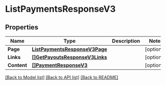 # ListPaymentsResponseV3

## Properties

Name | Type | Description | Notes
------------ | ------------- | ------------- | -------------
**Page** | [**ListPaymentsResponseV3Page**](ListPaymentsResponseV3_page.md) |  | [optional] 
**Links** | [**[]GetPayoutsResponseV3Links**](GetPayoutsResponseV3_links.md) |  | [optional] 
**Content** | [**[]PaymentResponseV3**](PaymentResponseV3.md) |  | [optional] 

[[Back to Model list]](../README.md#documentation-for-models) [[Back to API list]](../README.md#documentation-for-api-endpoints) [[Back to README]](../README.md)


